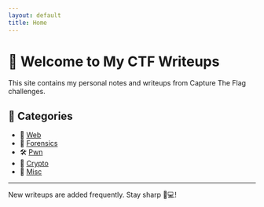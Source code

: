 ```yaml
---
layout: default
title: Home
---
```


# 🧠 Welcome to My CTF Writeups

This site contains my personal notes and writeups from Capture The Flag challenges.

## 📂 Categories

- 🔗 [Web](./categories/web)
- 🧪 [Forensics](./categories/forensics)
- 🛠️ [Pwn](./categories/pwn)
- 🔐 [Crypto](./categories/crypto)
- 🎲 [Misc](./categories/misc)

---

New writeups are added frequently. Stay sharp 🧠💻!

